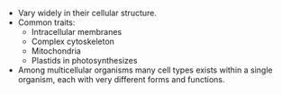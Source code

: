 - Vary widely in their cellular structure.
- Common traits: 
	- Intracellular membranes
	- Complex cytoskeleton
	- Mitochondria
	- Plastids in photosynthesizes
- Among multicellular organisms many cell types exists within a single organism, each with very different forms and functions.